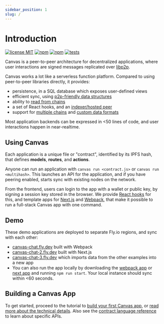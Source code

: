 ```yaml
---
sidebar_position: 1
slug: /
---
```


# Introduction

[![license MIT](https://img.shields.io/badge/License-MIT-brightgreen.svg)](https://opensource.org/licenses/MIT) [![npm](https://img.shields.io/npm/v/@canvas-js/core?color=33cd56&logo=npm)](https://www.npmjs.com/package/@canvas-js/core) [![npm](https://img.shields.io/github/last-commit/canvasxyz/canvas?color=33cd56&logo=github)](https://github.com/canvasxyz/canvas/tree/main/packages/core) [![tests](https://github.com/canvasxyz/canvas/actions/workflows/ci.yml/badge.svg)](https://github.com/canvasxyz/canvas/actions/workflows/ci.yml)

Canvas is a peer-to-peer architecture for decentralized applications,
where user interactions are signed messages replicated over
[libp2p](https://libp2p.io/).

Canvas works a lot like a serverless function platform. Compared to using
peer-to-peer libraries directly, it provides:

* persistence, in a SQL database which exposes user-defined views
* efficient sync, using [p2p-friendly data structures](https://github.com/canvasxyz/okra)
* ability to [read from chains](./docs/api#contracts)
* a set of React hooks, and an [indexer/hosted peer](./docs/tutorial/canvas-hub)
* support for [multiple chains](https://github.com/canvasxyz/canvas/tree/main/packages) and [custom data formats](./docs/custom)

Most application backends can be expressed in <50 lines of code, and user
interactions happen in near-realtime.

## Using Canvas

Each application is a unique file or "contract", identified by its
IPFS hash, that defines **models**, **routes**, and **actions**.

Anyone can run an application with `canvas run <contract.js>` or
`canvas run <multihash>`. This launches an API for the application, and
if you have peering enabled, starts sync with existing
nodes on the network.

From the frontend, users can login to the app with a wallet or public key, by
signing a session key stored in the browser. We provide [React
hooks](https://www.npmjs.com/package/@canvas-js/hooks) for this,
and template apps for
[Next.js](https://github.com/canvasxyz/canvas/tree/main/examples/chat-next)
and
[Webpack](https://github.com/canvasxyz/canvas/tree/main/examples/chat-webpack),
that make it possible to run a full-stack Canvas app with one command.


## Demo

These demo applications are deployed to separate Fly.io regions, and
sync with each other:

* [canvas-chat.fly.dev](https://canvas-chat.fly.dev/index.html) built with Webpack
* [canvas-chat-2.fly.dev](https://canvas-chat-2.fly.dev) built with Next.js
* [canvas-chat-3.fly.dev](https://canvas-chat-3.fly.dev) which imports data from the other examples into a new app
* You can also run the app locally by downloading the
  [webpack app](https://github.com/canvasxyz/canvas/tree/main/examples/chat-webpack)
  or [next app](https://github.com/canvasxyz/canvas/tree/main/examples/chat-next)
  and running `npm run start`. Your local instance should sync within <60 seconds.


## Building a Canvas App

To get started, proceed to the tutorial to [build your first Canvas
app](./docs/tutorial/writing-a-canvas-contract), or [read more about
the technical details](./docs/architecture). Also see the
[contract language reference](./docs/api) to learn about specific
APIs.
